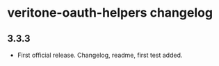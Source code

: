 # veritone-oauth-helpers changelog

## 3.3.3

- First official release. Changelog, readme, first test added.
